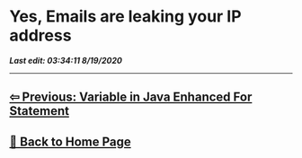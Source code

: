 # Yes, Emails are leaking your IP address

***Last edit: 03:34:11 8/19/2020***

---

## **[⇦ Previous: Variable in Java Enhanced For Statement](https://angelohyang.github.io/Blog/Dec.%202019/Java_For_Reference_or_Copy)**

## **[🏡 Back to Home Page](https://angelohyang.github.io/Blog/)**
